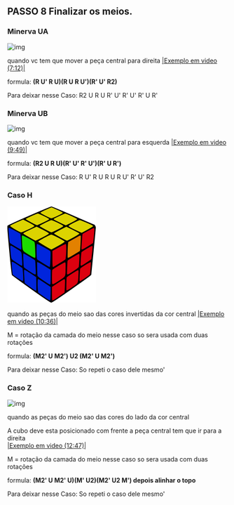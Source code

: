 ## PASSO 8 Finalizar os meios.
### Minerva UA
![img](../assets/0.png)

quando vc tem que mover a peça central para direita
[|Exemplo em video (7:12)|](https://youtu.be/3ozKDPk6oAw?list=PLN0OEk4xKN9TEo8F-EADFqb-U9xWTNc2H&t=432)

formula: **(R U' R U)(R U R U')(R' U' R2)**

Para deixar nesse Caso: R2 U R U R' U' R' U' R' U R'
### Minerva UB
![img](../assets/1.png)

quando vc tem que mover a peça central para esquerda
[|Exemplo em video (9:49)|](https://youtu.be/3ozKDPk6oAw?list=PLN0OEk4xKN9TEo8F-EADFqb-U9xWTNc2H&t=589)

formula: **(R2 U R U)(R' U' R' U')(R' U R')**

Para deixar nesse Caso: R U' R U R U R U' R' U' R2

### Caso H
![img](/assets/3.png)

quando as peças do meio sao das cores invertidas da cor central
[|Exemplo em video (10:36)|](https://youtu.be/CrOB6mSECjI?list=PLN0OEk4xKN9TEo8F-EADFqb-U9xWTNc2H&t=636)

M = rotação da camada do meio nesse caso so sera usada com duas rotações

formula: **(M2' U M2') U2 (M2' U M2')**

Para deixar nesse Caso: So repeti o caso dele mesmo'

### Caso Z
![img](../assets/4.png)

quando as peças do meio sao das cores do lado da cor central

A cubo deve esta posicionado com frente a peça central tem que ir para a direita     
[|Exemplo em video (12:47)|](https://youtu.be/CrOB6mSECjI?list=PLN0OEk4xKN9TEo8F-EADFqb-U9xWTNc2H&t=767)

M = rotação da camada do meio nesse caso so sera usada com duas rotações

formula: **(M2' U M2' U)(M' U2)(M2' U2 M') depois alinhar o topo**

Para deixar nesse Caso: So repeti o caso dele mesmo'
